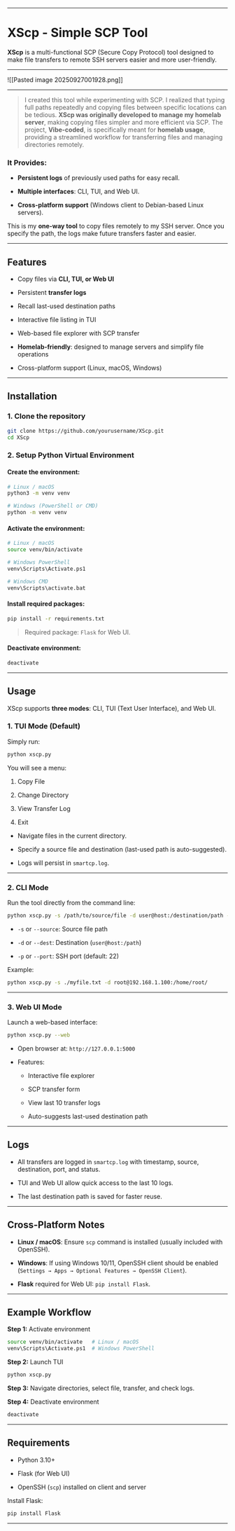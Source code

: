 

---



# XScp - Simple SCP Tool

**XScp** is a multi-functional SCP (Secure Copy Protocol) tool designed to make file transfers to remote SSH servers easier and more user-friendly.

---
![[Pasted image 20250927001928.png]]

***

>I created this tool while experimenting with SCP. I realized that typing full paths repeatedly and copying files between specific locations can be tedious. **XScp was originally developed to manage my homelab server**, making copying files simpler and more efficient via SCP. The project, **Vibe-coded**, is specifically meant for **homelab usage**, providing a streamlined workflow for transferring files and managing directories remotely.


### **It Provides**:

- **Persistent logs** of previously used paths for easy recall.
    
- **Multiple interfaces**: CLI, TUI, and Web UI.
    
- **Cross-platform support** (Windows client to Debian-based Linux servers).
    

This is my **one-way tool** to copy files remotely to my SSH server. Once you specify the path, the logs make future transfers faster and easier.

---

## Features

- Copy files via **CLI, TUI, or Web UI**
    
- Persistent **transfer logs**
    
- Recall last-used destination paths
    
- Interactive file listing in TUI
    
- Web-based file explorer with SCP transfer
    
- **Homelab-friendly**: designed to manage servers and simplify file operations
    
- Cross-platform support (Linux, macOS, Windows)
    

---

## Installation

### **1. Clone the repository**

```bash
git clone https://github.com/yourusername/XScp.git
cd XScp
```

### **2. Setup Python Virtual Environment**

#### Create the environment:

```bash
# Linux / macOS
python3 -m venv venv

# Windows (PowerShell or CMD)
python -m venv venv
```

#### Activate the environment:

```bash
# Linux / macOS
source venv/bin/activate

# Windows PowerShell
venv\Scripts\Activate.ps1

# Windows CMD
venv\Scripts\activate.bat
```

#### Install required packages:

```bash
pip install -r requirements.txt
```

> Required package: `Flask` for Web UI.

#### Deactivate environment:

```bash
deactivate
```

---

## Usage

XScp supports **three modes**: CLI, TUI (Text User Interface), and Web UI.

### **1. TUI Mode (Default)**

Simply run:

```bash
python xscp.py
```

You will see a menu:

1. Copy File
    
2. Change Directory
    
3. View Transfer Log
    
4. Exit
    

- Navigate files in the current directory.
    
- Specify a source file and destination (last-used path is auto-suggested).
    
- Logs will persist in `smartcp.log`.
    

---

### **2. CLI Mode**

Run the tool directly from the command line:

```bash
python xscp.py -s /path/to/source/file -d user@host:/destination/path -p 22
```

- `-s` or `--source`: Source file path
    
- `-d` or `--dest`: Destination (`user@host:/path`)
    
- `-p` or `--port`: SSH port (default: 22)
    

Example:

```bash
python xscp.py -s ./myfile.txt -d root@192.168.1.100:/home/root/
```

---

### **3. Web UI Mode**

Launch a web-based interface:

```bash
python xscp.py --web
```

- Open browser at: `http://127.0.0.1:5000`
    
- Features:
    
    - Interactive file explorer
        
    - SCP transfer form
        
    - View last 10 transfer logs
        
    - Auto-suggests last-used destination path
        

---

## Logs

- All transfers are logged in `smartcp.log` with timestamp, source, destination, port, and status.
    
- TUI and Web UI allow quick access to the last 10 logs.
    
- The last destination path is saved for faster reuse.
    

---

## Cross-Platform Notes

- **Linux / macOS**: Ensure `scp` command is installed (usually included with OpenSSH).
    
- **Windows**: If using Windows 10/11, OpenSSH client should be enabled (`Settings → Apps → Optional Features → OpenSSH Client`).
    
- **Flask** required for Web UI: `pip install Flask`.
    

---

## Example Workflow

**Step 1:** Activate environment

```bash
source venv/bin/activate   # Linux / macOS
venv\Scripts\Activate.ps1  # Windows PowerShell
```

**Step 2:** Launch TUI

```bash
python xscp.py
```

**Step 3:** Navigate directories, select file, transfer, and check logs.

**Step 4:** Deactivate environment

```bash
deactivate
```

---

## Requirements

- Python 3.10+
    
- Flask (for Web UI)
    
- OpenSSH (`scp`) installed on client and server
    

Install Flask:

```bash
pip install Flask
```

---


